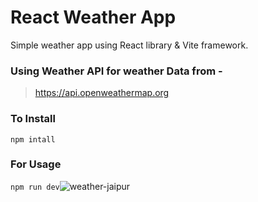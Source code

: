 # React Weather App
Simple weather app using React library &amp; Vite framework.

### Using Weather API for weather Data from -
> https://api.openweathermap.org

### To Install
 `npm intall`

### For Usage
 `npm run dev`![weather-jaipur](https://user-images.githubusercontent.com/122597785/225861796-18593af3-3bf3-4509-8bc5-0a68c105cac0.jpg)
